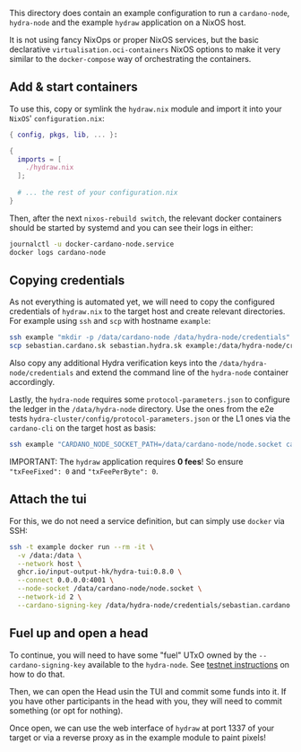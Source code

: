 This directory does contain an example configuration to run a `cardano-node`,
`hydra-node` and the example `hydraw` application on a NixOS host.

It is not using fancy NixOps or proper NixOS services, but the basic declarative
`virtualisation.oci-containers` NixOS options to make it very similar to the
`docker-compose` way of orchestrating the containers.

## Add & start containers

To use this, copy or symlink the `hydraw.nix` module and import it into your `NixOS`' `configuration.nix`:

```nix
{ config, pkgs, lib, ... }:

{
  imports = [
    ./hydraw.nix
  ];
  
  # ... the rest of your configuration.nix
}
```

Then, after the next `nixos-rebuild switch`, the relevant docker containers should be started by systemd and you can see their logs in either:

``` sh
journalctl -u docker-cardano-node.service
docker logs cardano-node
```

## Copying credentials

As not everything is automated yet, we will need to copy the configured
credentials of `hydraw.nix` to the target host and create relevant directories.
For example using `ssh` and `scp` with hostname `example`:

``` sh
ssh example "mkdir -p /data/cardano-node /data/hydra-node/credentials"
scp sebastian.cardano.sk sebastian.hydra.sk example:/data/hydra-node/credentials/
```

Also copy any additional Hydra verification keys into the
`/data/hydra-node/credentials` and extend the command line of the `hydra-node`
container accordingly.

Lastly, the `hydra-node` requires some `protocol-parameters.json` to configure the ledger in the `/data/hydra-node` directory. Use the ones from the e2e tests `hydra-cluster/config/protocol-parameters.json` or the L1 ones via the `cardano-cli` on the target host as basis:

``` sh
ssh example "CARDANO_NODE_SOCKET_PATH=/data/cardano-node/node.socket cardano-cli query protocol-parameters --testnet-magic 2 | 's/"txFeeFixed.*/"txFeeFixed": 0,/;s/"txFeePerByte.*/"txFeePerByte": 0,/' > /data/hydra-node/protocol-parameters.json"
```

IMPORTANT: The `hydraw` application requires **0 fees**! So ensure `"txFeeFixed": 0` and `"txFeePerByte": 0`.

## Attach the tui

For this, we do not need a service definition, but can simply use `docker` via SSH:

``` sh
ssh -t example docker run --rm -it \
  -v /data:/data \
  --network host \
  ghcr.io/input-output-hk/hydra-tui:0.8.0 \
  --connect 0.0.0.0:4001 \
  --node-socket /data/cardano-node/node.socket \
  --network-id 2 \
  --cardano-signing-key /data/hydra-node/credentials/sebastian.cardano.sk
```

## Fuel up and open a head

To continue, you will need to have some "fuel" UTxO owned by the `--cardano-signing-key` available to the `hydra-node`. See [testnet instructions](../../testnets/README.md) on how to do that.

Then, we can open the Head usin the TUI and commit some funds into it. If you have other participants in the head with you, they will need to commit something (or opt for nothing).

Once open, we can use the web interface of `hydraw` at port 1337 of your target
or via a reverse proxy as in the example module to paint pixels!

